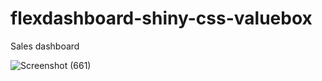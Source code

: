 # flexdashboard-shiny-css-valuebox
Sales dashboard

![Screenshot (661)](https://user-images.githubusercontent.com/50959111/103975683-bddcfd00-5142-11eb-8dec-f90ef02b3650.png)

